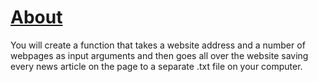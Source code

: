 # [About](hyperskill.org/projects/145?track=2)

You will create a function that takes a website address and a number of webpages as input arguments and then goes all over the website saving every news article on the page to a separate .txt file on your computer.
